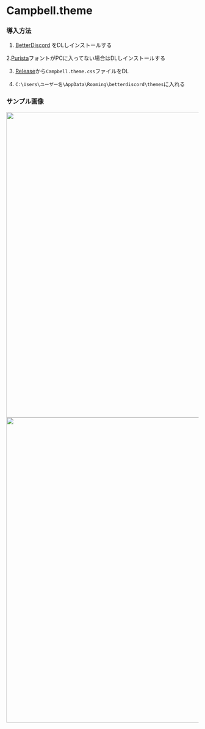 # Campbell.theme
### 導入方法
1. [BetterDiscord](https://betterdiscord.app/) をDLしインストールする

2.[Purista](https://www.fontsmarket.com/font-download/purista-medium)フォントがPCに入ってない場合はDLしインストールする

3. [Release](https://github.com/Realitive-jef/Discordtheme/releases)から`Campbell.theme.css`ファイルをDL

4. `C:\Users\ユーザー名\AppData\Roaming\betterdiscord\themes`に入れる

### サンプル画像
<img src="https://user-images.githubusercontent.com/82772868/137684687-52d7a57c-8285-4fb5-abdc-c2ccc4955ea6.jpg" width="800">
<img src="https://user-images.githubusercontent.com/82772868/137684978-7a118a79-c734-4c26-81d0-74289ab7155e.jpg" width="800">
